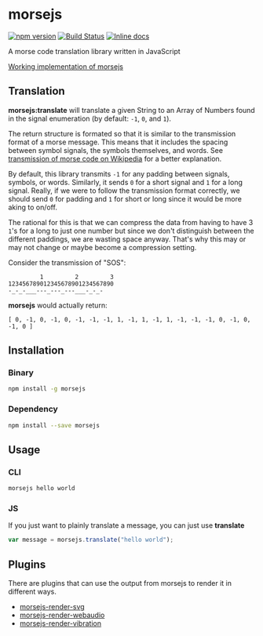 # morsejs

[![npm version](https://img.shields.io/npm/v/morsejs.svg)](https://www.npmjs.com/package/morsejs)
[![Build Status](https://travis-ci.org/zero298/morsejs.svg?branch=master)](https://travis-ci.org/zero298/morsejs)
[![Inline docs](http://inch-ci.org/github/zero298/morsejs.svg?branch=master)](http://inch-ci.org/github/zero298/morsejs)

A morse code translation library written in JavaScript

[Working implementation of morsejs](http://zero298.github.io/morsejs/)

## Translation

**morsejs:translate** will translate a given String to an Array of Numbers found in the signal enumeration (by default: `-1`, `0`, and `1`).

The return structure is formated so that it is similar to the transmission format of a morse message.  This means that it includes the spacing between symbol signals, the symbols themselves, and words.  See [transmission of morse code on Wikipedia](https://en.wikipedia.org/wiki/Morse_code#Transmission) for a better explanation.

By default, this library transmits `-1` for any padding between signals, symbols, or words.  Similarly, it sends `0` for a short signal and `1` for a long signal.  Really, if we were to follow the transmission format correctly, we should send `0` for padding and `1` for short or long since it would be more aking to on/off.

The rational for this is that we can compress the data from having to have 3 `1`'s for a long to just one number but since we don't distinguish between the different paddings, we are wasting space anyway.  That's why this may or may not change or maybe become a compression setting.

Consider the transmission of "SOS":
```
         1         2         3
123456789012345678901234567890
-_-_-___---_---_---___-_-_-
```

**morsejs** would actually return:

```
[ 0, -1, 0, -1, 0, -1, -1, -1, 1, -1, 1, -1, 1, -1, -1, -1, 0, -1, 0, -1, 0 ]
```

## Installation

### Binary

```bash
npm install -g morsejs
```
   
### Dependency

```bash
npm install --save morsejs
```
   
## Usage

### CLI

```bash
morsejs hello world
```

### JS

If you just want to plainly translate a message, you can just use **translate**
```javascript
var message = morsejs.translate("hello world");
```

## Plugins

There are plugins that can use the output from morsejs to render it in different ways.

 - [morsejs-render-svg](https://github.com/zero298/morsejs-render-svg)
 - [morsejs-render-webaudio](https://github.com/zero298/morsejs-render-webaudio)
 - [morsejs-render-vibration](https://github.com/zero298/morsejs-render-vibration)
